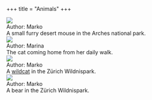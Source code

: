 +++
title = "Animals"
+++
<div class="photogallery">

<div class="photoframe">
  <div class="photo">
    <a href="https://drive.google.com/open?id=0B3e2zRvXHH5Fd3NVYWVoWmtqd3M">
      <img src="/img/Desert%20Mouse%20-%20Arches%20National%20Park%20thumbnail.jpeg" />
    </a>
  </div>
  <div class="description">
    <div class="author">
      Author: Marko
    </div>
    A small furry desert mouse in the Arches national park.
  </div>
</div>

<div class="photoframe">
  <div class="photo">
    <a href="https://drive.google.com/open?id=0B3e2zRvXHH5FU1d6bDZfeldUclE">
      <img src="/img/Cat%20walk%20thumbnail.jpg" />
    </a>
  </div>
  <div class="description">
    <div class="author">
      Author: Marina
    </div>
    The cat coming home from her daily walk.
  </div>
</div>

<div class="photoframe">
  <div class="photo">
    <a href="https://drive.google.com/open?id=0B3e2zRvXHH5FdWE4TzFZZ2liZlE">
      <img src="/img/Wild%20cat%20in%20Zurich%20Wildnispark%20thumbnail.jpeg">
    </a>
  </div>
  <div class="description">
    <div class="author">
      Author: Marko
    </div>
    A <a href="https://en.wikipedia.org/wiki/Wildcat">wildcat</a> in the Zürich Wildnispark.
  </div>
</div>

<div class="photoframe">
  <div class="photo">
    <a href="https://drive.google.com/open?id=0B3e2zRvXHH5Fakx1RmZkaUZZam8">
      <img src="/img/Bear%20in%20Zurich%20Wildnispark%20thumbnail.jpeg">
    </a>
  </div>
  <div class="description">
    <div class="author">
      Author: Marko
    </div>
    A bear in the Zürich Wildnispark.
  </div>
</div>

</div>

